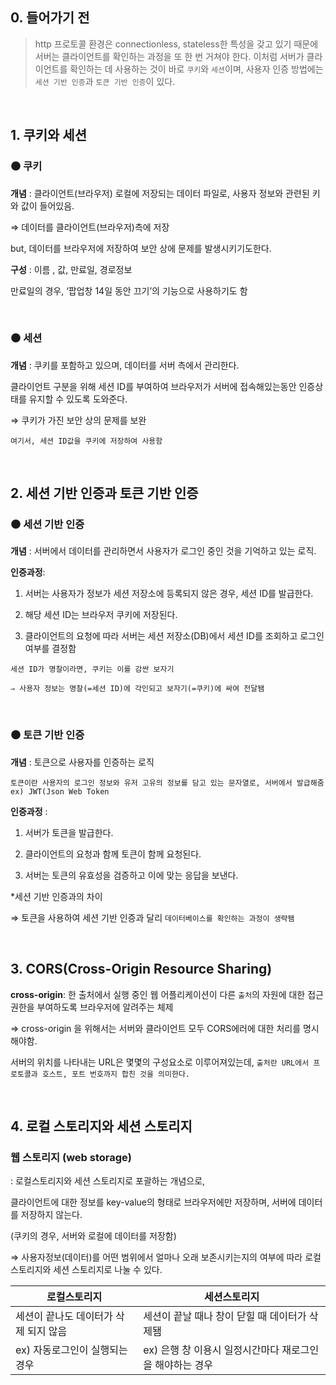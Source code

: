 ## 0. 들어가기 전 ##
> http 프로토콜 환경은 connectionless, stateless한 특성을 갖고 있기 때문에 서버는 클라이언트를 확인하는 과정을 또 한 번 거쳐야 한다. 
> 이처럼 서버가 클라이언트를 확인하는 데 사용하는 것이 바로 `쿠키`와 `세션`이며, 사용자 인증 방법에는 `세션 기반 인증`과 `토큰 기반 인증`이 있다.


<br/> 

## 1. 쿠키와 세션 ##
### ⚫️ 쿠키

**개념** : 클라이언트(브라우저) 로컬에 저장되는 데이터 파일로, 사용자 정보와 관련된 키와 값이 들어있음.

⇒ 데이터를 클라이언트(브라우저)측에 저장

but, 데이터를 브라우저에 저장하여 보안 상에 문제를 발생시키기도한다.




**구성** : 이름 , 값, 만료일, 경로정보

만료일의 경우,  ‘팝업창 14일 동안 끄기’의 기능으로 사용하기도 함


<br/>

### ⚫️ 세션

**개념** : 쿠키를 포함하고 있으며, 데이터를 서버 측에서 관리한다.

클라이언트 구분을 위해 세션 ID를 부여하여 브라우저가 서버에 접속해있는동안 인증상태를 유지할 수 있도록 도와준다.

⇒ 쿠키가 가진 보안 상의 문제를 보완


`여기서, 세션 ID값을 쿠키에 저장하여 사용함`



<br/> 

## 2. 세션 기반 인증과 토큰 기반 인증 ##
### ⚫️ 세션 기반 인증


**개념** : 서버에서 데이터를 관리하면서 사용자가 로그인 중인 것을 기억하고 있는 로직.

**인증과정**: 

1) 서버는 사용자가 정보가 세션 저장소에 등록되지 않은 경우, 세션 ID를 발급한다.

2) 해당 세션 ID는 브라우저 쿠키에 저장된다. 

3) 클라이언트의 요청에 따라 서버는 세션 저장소(DB)에서 세션 ID를 조회하고 로그인 여부를 결정함

`세션 ID가 명찰이라면, 쿠키는 이를 감싼 보자기`

`⇒ 사용자 정보는 명찰(=세션 ID)에 각인되고 보자기(=쿠키)에 싸여 전달됌`



<br/>

### ⚫️ 토큰 기반 인증


**개념** : 토큰으로 사용자를 인증하는 로직

`토큰이란 사용자의 로그인 정보와 유저 고유의 정보를 담고 있는 문자열로, 서버에서 발급해줌 ex) JWT(Json Web Token`


**인증과정** : 

1) 서버가 토큰을 발급한다.

2) 클라이언트의 요청과 함께 토큰이 함께 요청된다.

3) 서버는 토큰의 유효성을 검증하고 이에 맞는 응답을 보낸다.


*세션 기반 인증과의 차이

⇒ 토큰을 사용하여 세션 기반 인증과 달리 `데이터베이스를 확인하는 과정이 생략됌`


<br/> 

## 3. CORS(Cross-Origin Resource Sharing) ##
**cross-origin**: 한 출처에서 실행 중인 웹 어플리케이션이 다른 `출처`의 자원에 대한 접근 권한을 부여하도록 브라우저에 알려주는 체제

⇒ cross-origin 을 위해서는 서버와 클라이언트 모두 CORS에러에 대한 처리를 명시해야함.

서버의 위치를 나타내는 URL은 몇몇의 구성요소로 이루어져있는데, `출처란 URL에서 프로토콜과 호스트, 포트 번호까지 합친 것을 의미한다.`


<br/> 

## 4. 로컬 스토리지와 세션 스토리지 ##
### 웹 스토리지 (web storage)

: 로컬스토리지와 세션 스토리지로 포괄하는 개념으로, 

클라이언트에 대한 정보를 key-value의 형태로 브라우저에만 저장하며, 서버에 데이터를 저장하지 않는다.

(쿠키의 경우, 서버와 로컬에 데이터를 저장함)

⇒ 사용자정보(데이터)를 어떤 범위에서 얼마나 오래 보존시키는지의 여부에 따라 로컬 스토리지와 세션 스토리지로 나눌 수 있다.


|로컬스토리지|세션스토리지|
|---|---|
|세션이 끝나도 데이터가 삭제 되지 않음|세션이 끝날 때나 창이 닫힐 때 데이터가 삭제됌|
|ex) 자동로그인이 실행되는 경우|ex) 은행 창 이용시 일정시간마다 재로그인을 해야하는 경우|






